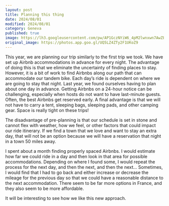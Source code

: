 ```yaml
---
layout: post
title: Planning this thing 
date: 2024/08/01
modified: 2024/08/01
category: Geneva
published: true
image: https://lh3.googleusercontent.com/pw/AP1GczNYiW6_4pM2lwnxwn7AwZE6uGvzyO6Oxd8Dcf9Hce8DlV1yOaZD4Ki2uDElYSBGXl9UFH1V1Xi_mUO2W7r94zwaCW7NWdxLw8N1QP5z8aL0Nfi5RFTe=s0-no
original_image: https://photos.app.goo.gl/UQ5LZ4ZTy2F1UKoZ9
---
```


This year, we are planning our trip similarly to the first trip we took. We have set up Airbnb accommodations in advance for every night. The advantage of doing this is that we eliminate the uncertainty of finding places to stay. However, it is a bit of work to find Airbnbs along our path that can accommodate our tandem bike. Each day’s ride is dependent on where we are going to stay that night. Last year, we found ourselves having to plan about one day in advance. Getting Airbnbs on a 24-hour notice can be challenging, especially when hosts do not want to have last-minute guests. Often, the best Airbnbs get reserved early. A final advantage is that we will not have to carry a tent, sleeping bags, sleeping pads, and other camping gear. Space is really tight on these trips!

The disadvantage of pre-planning is that our schedule is set in stone and cannot flex with weather, how we feel, or other factors that could impact our ride itinerary. If we find a town that we love and want to stay an extra day, that will not be an option because we will have a reservation that night in a town 50 miles away.

I spent about a month finding properly spaced Airbnbs. I would estimate how far we could ride in a day and then look in that area for possible accommodations. Depending on where I found some, I would repeat the process for the next day, and then the next, and then the next… Sometimes, I would find that I had to go back and either increase or decrease the mileage for the previous day so that we could have a reasonable distance to the next accommodation. There seem to be far more options in France, and they also seem to be more affordable.

It will be interesting to see how we like this new approach.